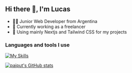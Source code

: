 ## Hi there 👋, I'm Lucas

- 👨‍💻 Junior Web Developer from Argentina
- 💼 Currently working as a freelancer
- 🔭 Using mainly Nextjs and Tailwind CSS for my projects

<!-- ## Codeforces stats -->

<!-- ![](https://img.shields.io/badge/dynamic/json?color=lightgrey&label=Rank&query=%24.result%5B0%5D.rank&url=https%3A%2F%2Fcodeforces.com%2Fapi%2Fuser.info%3Fhandles%3Dpaiput) -->
<!-- ![](https://img.shields.io/badge/dynamic/json?color=lightgrey&label=Rating&query=%24.result%5B0%5D.rating&url=https%3A%2F%2Fcodeforces.com%2Fapi%2Fuser.info%3Fhandles%3Dpaiput) -->

<!-- ![](https://img.shields.io/badge/dynamic/json?color=blue&label=Contests&query=%24.result.length&url=https%3A%2F%2Fcodeforces.com%2Fapi%2Fuser.rating%3Fhandle%3Dpaiput) -->
<!-- ![](https://img.shields.io/badge/dynamic/json?color=green&label=Submissions&query=%24.result.length&url=https%3A%2F%2Fcodeforces.com%2Fapi%2Fuser.status%3Fhandle%3Dpaiput) -->
<!-- - 🤔 I’m looking for help with ... -->
<!-- - 💬 Ask me about ... -->
<!-- - 📫 How to reach me: ... -->
<!-- - 😄 Pronouns: ... -->
<!-- - ⚡ Fun fact: ... -->

### Languages and tools I use
[![My Skills](https://skillicons.dev/icons?i=js,ts,tailwind,react,next,nodejs,express,mysql,mongodb,prisma&perline=5)](https://skillicons.dev)

[![paiput's GitHub stats](https://github-readme-stats.vercel.app/api?username=paiput&show_icons=true&theme=transparent)](https://github.com/anuraghazra/github-readme-stats)

<!-- <p>&nbsp;<img align="center" src="https://github-readme-stats.vercel.app/api?username=paiput&show_icons=true&locale=en" alt="paiput" /></p> -->
